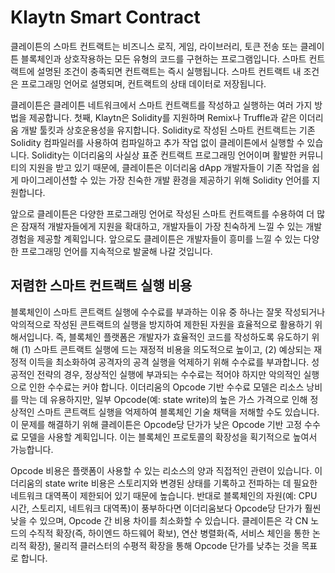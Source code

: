 # Klaytn Smart Contract

클레이튼의 스마트 컨트랙트는 비즈니스 로직, 게임, 라이브러리, 토큰 전송 또는 클레이튼 블록체인과 상호작용하는 모든 유형의 코드를 구현하는 프로그램입니다. 스마트 컨트랙트에 설명된 조건이 충족되면 컨트랙트는 즉시 실행됩니다. 스마트 컨트랙트 내 조건은 프로그래밍 언어로 설명되며, 컨트랙트의 상태 데이터로 저장됩니다.

클레이튼은 클레이튼 네트워크에서 스마트 컨트랙트를 작성하고 실행하는 여러 가지 방법을 제공합니다. 첫째, Klaytn은 Solidity를 지원하며 Remix나 Truffle과 같은 이더리움 개발 툴킷과 상호운용성을 유지합니다. Solidity로 작성된 스마트 컨트랙트는 기존 Solidity 컴파일러를 사용하여 컴파일하고 추가 작업 없이 클레이튼에서 실행할 수 있습니다. Solidity는 이더리움의 사실상 표준 컨트랙트 프로그래밍 언어이며 활발한 커뮤니티의 지원을 받고 있기 때문에, 클레이튼은 이더리움 dApp 개발자들이 기존 작업을 쉽게 마이그레이션할 수 있는 가장 친숙한 개발 환경을 제공하기 위해 Solidity 언어를 지원합니다.

앞으로 클레이튼은 다양한 프로그래밍 언어로 작성된 스마트 컨트랙트를 수용하여 더 많은 잠재적 개발자들에게 지원을 확대하고, 개발자들이 가장 친숙하게 느낄 수 있는 개발 경험을 제공할 계획입니다. 앞으로도 클레이튼은 개발자들이 흥미를 느낄 수 있는 다양한 프로그래밍 언어를 지속적으로 발굴해 나갈 것입니다.

## 저렴한 스마트 컨트랙트 실행 비용 <a id="affordable-smart-contract-execution-cost"></a>

블록체인이 스마트 콘트랙트 실행에 수수료를 부과하는 이유 중 하나는 잘못 작성되거나 악의적으로 작성된 콘트랙트의 실행을 방지하여 제한된 자원을 효율적으로 활용하기 위해서입니다. 즉, 블록체인 플랫폼은 개발자가 효율적인 코드를 작성하도록 유도하기 위해 (1) 스마트 콘트랙트 실행에 드는 재정적 비용을 의도적으로 높이고, (2) 예상되는 재정적 이득을 최소화하여 공격자의 공격 실행을 억제하기 위해 수수료를 부과합니다. 성공적인 전략의 경우, 정상적인 실행에 부과되는 수수료는 적어야 하지만 악의적인 실행으로 인한 수수료는 커야 합니다. 이더리움의 Opcode 기반 수수료 모델은 리소스 낭비를 막는 데 유용하지만, 일부 Opcode(예: state write)의 높은 가스 가격으로 인해 정상적인 스마트 콘트랙트 실행을 억제하여 블록체인 기술 채택을 저해할 수도 있습니다. 이 문제를 해결하기 위해 클레이튼은 Opcode당 단가가 낮은 Opcode 기반 고정 수수료 모델을 사용할 계획입니다. 이는 블록체인 프로토콜의 확장성을 획기적으로 높여서 가능합니다.

Opcode 비용은 플랫폼이 사용할 수 있는 리소스의 양과 직접적인 관련이 있습니다. 이더리움의 state write 비용은 스토리지와 변경된 상태를 기록하고 전파하는 데 필요한 네트워크 대역폭이 제한되어 있기 때문에 높습니다. 반대로 블록체인의 자원(예: CPU 시간, 스토리지, 네트워크 대역폭)이 풍부하다면 이더리움보다 Opcode당 단가가 훨씬 낮을 수 있으며, Opcode 간 비용 차이를 최소화할 수 있습니다. 클레이튼은 각 CN 노드의 수직적 확장(즉, 하이엔드 하드웨어 확보), 연산 병렬화(즉, 서비스 체인을 통한 논리적 확장), 물리적 클러스터의 수평적 확장을 통해 Opcode 단가를 낮추는 것을 목표로 합니다.
